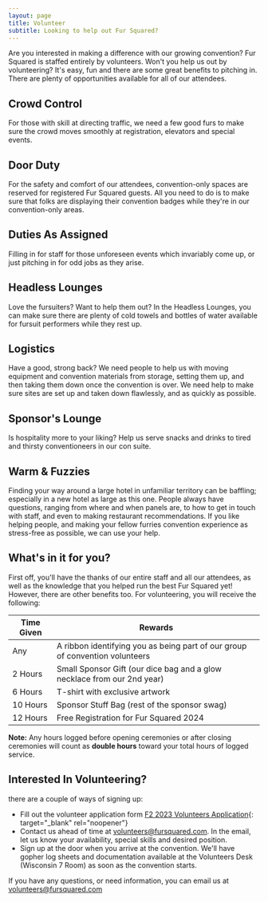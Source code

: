 ```yaml
---
layout: page
title: Volunteer
subtitle: Looking to help out Fur Squared?
---
```

Are you interested in making a difference with our growing convention? Fur Squared is staffed entirely by volunteers. Won't you help us out by volunteering? It's easy, fun and there are some great benefits to pitching in. There are plenty of opportunities available for all of our attendees.

## Crowd Control

For those with skill at directing traffic, we need a few good furs to make sure the crowd moves smoothly at registration, elevators and special events.

## Door Duty

For the safety and comfort of our attendees, convention-only spaces are reserved for registered Fur Squared guests. All you need to do is to make sure that folks are displaying their convention badges while they're in our convention-only areas.

## Duties As Assigned

Filling in for staff for those unforeseen events which invariably come up, or just pitching in for odd jobs as they arise.

## Headless Lounges

Love the fursuiters? Want to help them out? In the Headless Lounges, you can make sure there are plenty of cold towels and bottles of water available for fursuit performers while they rest up.

## Logistics

Have a good, strong back? We need people to help us with moving equipment and convention materials from storage, setting them up, and then taking them down once the convention is over. We need help to make sure sites are set up and taken down flawlessly, and as quickly as possible.

## Sponsor's Lounge

Is hospitality more to your liking? Help us serve snacks and drinks to tired and thirsty conventioneers in our con suite.

## Warm & Fuzzies

Finding your way around a large hotel in unfamiliar territory can be baffling; especially in a new hotel as large as this one. People always have questions, ranging from where and when panels are, to how to get in touch with staff, and even to making restaurant recommendations. If you like helping people, and making your fellow furries convention experience as stress-free as possible, we can use your help.

## What's in it for you?

First off, you'll have the thanks of our entire staff and all our attendees, as well as the knowledge that you helped run the best Fur Squared yet\! However, there are other benefits too. For volunteering, you will receive the following:

| Time Given | Rewards |
| --- | --- |
| Any | A ribbon identifying you as being part of our group of convention volunteers |
| 2 Hours | Small Sponsor Gift (our dice bag and a glow necklace from our 2nd year) |
| 6 Hours | T-shirt with exclusive artwork |
| 10 Hours | Sponsor Stuff Bag (rest of the sponsor swag) |
| 12 Hours | Free Registration for Fur Squared 2024 |

**Note:** Any hours logged before opening ceremonies or after closing ceremonies will count as **double hours** toward your total hours of logged service.

## Interested In Volunteering?

there are a couple of ways of signing up:

* Fill out the volunteer application form [F2 2023 Volunteers Application](https://docs.google.com/forms/d/1o_SrBQnAzMfTpXp7B99gYvccm80BVg_YUDaygr9EhiI/){: target="_blank" rel="noopener"}
* Contact us ahead of time at [volunteers@fursquared.com](mailto:volunteers@fursquared.com). In the email, let us know your availability, special skills and desired position.
* Sign up at the door when you arrive at the convention. We'll have gopher log sheets and documentation available at the Volunteers Desk (Wisconsin 7 Room) as soon as the convention starts.

If you have any questions, or need information, you can email us at [volunteers@fursquared.com](mailto:volunteers@fursquared.com)
